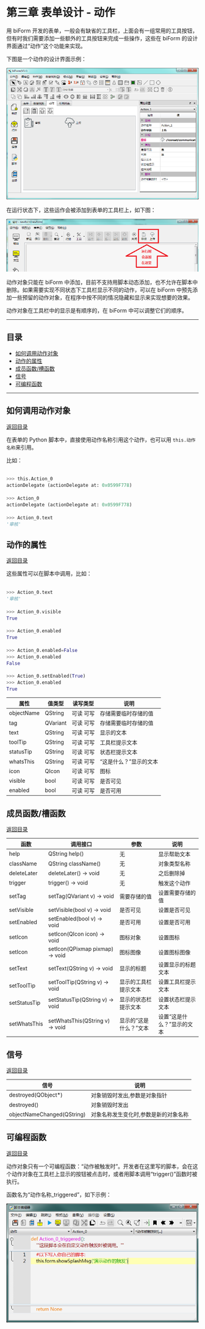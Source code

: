 # 第三章 表单设计 - 动作

用  biForm 开发的表单，一般会有缺省的工具栏，上面会有一组常用的工具按钮，但有时我们需要添加一些额外的工具按钮来完成一些操作，这些在 biForm 的设计界面通过“动作”这个功能来实现。

下图是一个动作的设计界面示例：

![example](3-4-01.png)

在运行状态下，这些运作会被添加到表单的工具栏上，如下图：

![runtime](3-4-02.png)

动作对象只能在 biForm 中添加，目前不支持用脚本动态添加，也不允许在脚本中删除。如果需要实现不同状态下工具栏显示不同的动作，可以在 biForm 中预先添加一些预留的动作对象，在程序中按不同的情况隐藏和显示来实现想要的效果。

动作对象在工具栏中的显示是有顺序的，在 biForm 中可以调整它们的顺序。

---

<h2 id=category>目录</h2>

- [如何调用动作对象](#如何调用动作对象)
- [动作的属性](#动作的属性)
- [成员函数/槽函数](#成员函数槽函数)
- [信号](#信号)
- [可编程函数](#可编程函数)

---

## 如何调用动作对象

[返回目录](#category)

在表单的 Python 脚本中，直接使用动作名称引用这个动作，也可以用 ```this.动作名称```来引用。

比如：

``` Python 

>>> this.Action_0
actionDelegate (actionDelegate at: 0x0599F778)

>>> Action_0
actionDelegate (actionDelegate at: 0x0599F778)

>>> Action_0.text
'审核'

```

## 动作的属性

[返回目录](#category)

这些属性可以在脚本中调用，比如：

``` Python

>>> Action_0.text
'审核'

>>> Action_0.visible
True

>>> Action_0.enabled
True

>>> Action_0.enabled=False
>>> Action_0.enabled
False

>>> Action_0.setEnabled(True)
>>> Action_0.enabled
True

```

|    属性    |  值类型  | 读写类型  |         说明          |
| ---------- | -------- | -------- | --------------------- |
| objectName | QString  | 可读 可写 | 存储需要临时存储的值   |
| tag        | QVariant | 可读 可写 | 存储需要临时存储的值   |
| text       | 	QString | 可读 可写 | 显示的文本            |
| toolTip    | 	QString | 可读 可写 | 工具栏提示文本         |
| statusTip  | 	QString | 可读 可写 | 状态栏提示文本         |
| whatsThis  | 	QString | 可读 可写 | “这是什么？”显示的文本 |
| icon       | 	QIcon   | 可读 可写 | 图标                  |
| visible    | 	bool    | 可读 可写 | 是否可见              |
| enabled    | 	bool    | 可读 可写 | 是否可用              |

## 成员函数/槽函数

[返回目录](#category)

|     函数     |             调用接口             |         参数          |           说明            |
| ------------ | ------------------------------- | --------------------- | ------------------------ |
| help         | QString help()                  | 无                    | 显示帮助文本              |
| className    | QString className()             | 无                    | 对象类型名称              |
| deleteLater  | deleteLater() -> void           | 无                    | 之后删除掉                |
| trigger      | trigger() -> void               | 无                    | 触发这个动作              |
| setTag       | setTag(QVariant v) -> void      | 需要存储的值          | 设置需要存储的值          |
| setVisible   | setVisible(bool v) -> void      | 是否可见              | 设置是否可见              |
| setEnabled   | setEnabled(bool v) -> void      | 是否可用              | 设置是否可用              |
| setIcon      | setIcon(QIcon icon) -> void     | 图标对象              | 设置图标                  |
| setIcon      | setIcon(QPixmap pixmap) -> void | 图标图像              | 设置图标图像              |
| setText      | setText(QString v) -> void      | 显示的标题            | 设置显示的标题文本         |
| setToolTip   | setToolTip(QString v) -> void   | 显示的工具栏提示文本   | 设置工具栏提示文本         |
| setStatusTip | setStatusTip(QString v) -> void | 显示的状态栏提示文本   | 设置状态栏提示文本         |
| setWhatsThis | setWhatsThis(QString v) -> void | 显示的“这是什么？”文本 | 设置“这是什么？”显示的文本 |

## 信号

[返回目录](#category)

|            信号            |                说明                 |
| -------------------------- | ---------------------------------- |
| destroyed(QObject*)        | 对象销毁时发出,参数是对象指针        |
| destroyed()                | 对象销毁时发出                      |
| objectNameChanged(QString) | 对象名称发生变化时,参数是新的对象名称 |

## 可编程函数

[返回目录](#category)

动作对象只有一个可编程函数：“动作被触发时”。开发者在这里写的脚本，会在这个动作对象在工具栏上显示的按钮被点击时，或者用脚本调用“trigger()”函数时被执行。

函数名为“动作名称_triggered”，如下示例：

![script](3-4-03.png)

